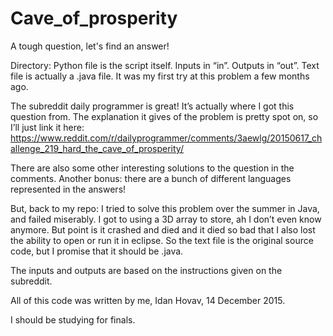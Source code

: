 # Cave_of_prosperity
A tough question, let's find an answer!

Directory:
Python file is the script itself.
Inputs in “in”. Outputs in “out”.
Text file is actually a .java file. It was my first try at this problem a few months ago.


The subreddit daily programmer is great! It’s actually where I got this question from.
The explanation it gives of the problem is pretty spot on, so I’ll just link it here:
https://www.reddit.com/r/dailyprogrammer/comments/3aewlg/20150617_challenge_219_hard_the_cave_of_prosperity/

There are also some other interesting solutions to the question in the comments. Another bonus: there are a bunch of different languages represented in the answers!

But, back to my repo: I tried to solve this problem over the summer in Java, and failed miserably. I got to using a 3D array to store, ah I don’t even know anymore. But point is it crashed and died and it died so bad that I also lost the ability to open or run it in eclipse. So the text file is the original source code, but I promise that it should be .java.

The inputs and outputs are based on the instructions given on the subreddit.

All of this code was written by me, Idan Hovav, 14 December 2015.


I should be studying for finals.